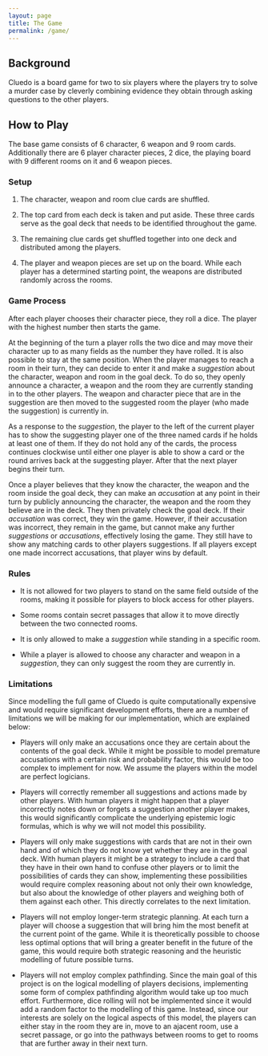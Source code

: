 ```yaml
---
layout: page
title: The Game
permalink: /game/
---
```


## Background

Cluedo is a board game for two to six players where the players try to solve a murder case by cleverly combining evidence they obtain through asking questions to the other players.

## How to Play

The base game consists of 6 character, 6 weapon and 9 room cards. Additionally there are 6 player character pieces, 2 dice, the playing board with 9 different rooms on it and 6 weapon pieces.

### Setup

1. The character, weapon and room clue cards are shuffled.

2. The top card from each deck is taken and put aside. These three cards serve as the goal deck that needs to be identified throughout the game.

3. The remaining clue cards get shuffled together into one deck and distributed among the players.

4. The player and weapon pieces are set up on the board. While each player has a determined starting point, the weapons are distributed randomly across the rooms.

### Game Process

After each player chooses their character piece, they roll a dice. The player with the highest number then starts the game.

At the beginning of the turn a player rolls the two dice and may move their character up to as many fields as the number they have rolled. It is also possible to stay at the same position. When the player manages to reach a room in their turn, they can decide to enter it and make a *suggestion* about the character, weapon and room in the goal deck. To do so, they openly announce a character, a weapon and the room they are currently standing in to the other players. The weapon and character piece that are in the suggestion are then moved to the suggested room the player (who made the suggestion) is currently in.

As a response to the *suggestion*, the player to the left of the current player has to show the suggesting player one of the three named cards if he holds at least one of them. If they do not hold any of the cards, the process continues clockwise until either one player is able to show a card or the round arrives back at the suggesting player. After that the next player begins their turn.

Once a player believes that they know the character, the weapon and the room inside the goal deck, they can make an *accusation* at any point in their turn by publicly announcing the character, the weapon and the room they believe are in the deck. They then privately check the goal deck. If their *accusation* was correct, they win the game. However, if their accusation was incorrect, they remain in the game, but cannot make any further *suggestions* or *accusations*, effectively losing the game. They still have to show any matching cards to other players suggestions. If all players except one made incorrect accusations, that player wins by default.

### Rules

* It is not allowed for two players to stand on the same field outside of the rooms, making it possible for players to block access for other players.

* Some rooms contain secret passages that allow it to move directly between the two connected rooms.

* It is only allowed to make a *suggestion* while standing in a specific room.

* While a player is allowed to choose any character and weapon in a *suggestion*, they can only suggest the room they are currently in.


### Limitations

Since modelling the full game of Cluedo is quite computationally expensive and would require significant development efforts, there are a number of limitations we will be making for our implementation, which are explained below:

* Players will only make an accusations once they are certain about the contents of the goal deck. While it might be possible to model premature accusations with a certain risk and probability factor, this would be too complex to implement for now. We assume the players within the model are perfect logicians.

* Players will correctly remember all suggestions and actions made by other players. With human players it might happen that a player incorrectly notes down or forgets a suggestion another player makes, this would significantly complicate the underlying epistemic logic formulas, which is why we will not model this possibility.

* Players will only make suggestions with cards that are not in their own hand and of which they do not know yet whether they are in the goal deck. With human players it might be a strategy to include a card that they have in their own hand to confuse other players or to limit the possibilities of cards they can show, implementing these possibilities would require complex reasoning about not only their own knowledge, but also about the knowledge of other players and weighing both of them against each other. This directly correlates to the next limitation.

* Players will not employ longer-term strategic planning. At each turn a player will choose a suggestion that will bring him the most benefit at the current point of the game. While it is theoretically possible to choose less optimal options that will bring a greater benefit in the future of the game, this would require both strategic reasoning and the heuristic modelling of future possible turns.

* Players will not employ complex pathfinding. Since the main goal of this project is on the logical modelling of players decisions, implementing some form of complex pathfinding algorithm would take up too much effort. Furthermore, dice rolling will not be implemented since it would add a random factor to the modelling of this game. Instead, since our interests are solely on the logical aspects of this model, the players can either stay in the room they are in, move to an ajacent room, use a secret passage, or go into the pathways between rooms to get to rooms that are further away in their next turn. 
